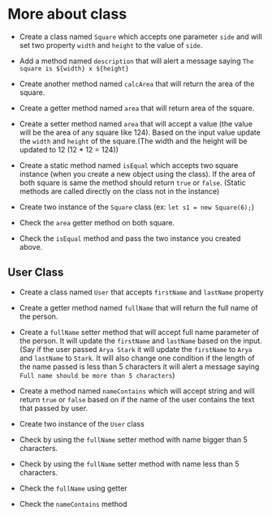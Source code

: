 # More about class

- Create a class named `Square` which accepts one parameter `side` and will set two property `width` and `height` to the value of `side`.

- Add a method named `description` that will alert a message saying `The square is ${width} x ${height}`

- Create another method named `calcArea` that will return the area of the square.

- Create a getter method named `area` that will return area of the square.

- Create a setter method named `area` that will accept a value (the value will be the area of any square like 124). Based on the input value update the `width` and `height` of the square.(The width and the height will be updated to 12 (12 \* 12 = 124))

- Create a static method named `isEqual` which accepts two square instance (when you create a new object using the class). If the area of both square is same the method should return `true` or `false`. (Static methods are called directly on the class not in the instance)

- Create two instance of the `Square` class (ex: `let s1 = new Square(6);`)

- Check the `area` getter method on both square.

- Check the `isEqual` method and pass the two instance you created above.



## User Class

- Create a class named `User` that accepts `firstName` and `lastName` property

- Create a getter method named `fullName` that will return the full name of the person.

- Create a `fullName` setter method that will accept full name parameter of the person. It will update the `firstName` and `lastName` based on the input. (Say if the user passed `Arya Stark` it will update the `firstName` to `Arya` and `lastName` to `Stark`. It will also change one condition if the length of the name passed is less than 5 characters it will alert a message saying `Full name should be more than 5 characters`)

- Create a method named `nameContains` which will accept string and will return `true` or `false` based on if the name of the user contains the text that passed by user.

- Create two instance of the `User` class

- Check by using the `fullName` setter method with name bigger than 5 characters.

- Check by using the `fullName` setter method with name less than 5 characters.

- Check the `fullName` using getter

- Check the `nameContains` method
